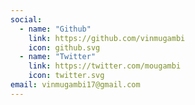 ```yaml
---
social:
  - name: "Github"
    link: https://github.com/vinmugambi
    icon: github.svg
  - name: "Twitter"
    link: https://twitter.com/mougambi
    icon: twitter.svg
email: vinmugambi17@gmail.com
---
```

